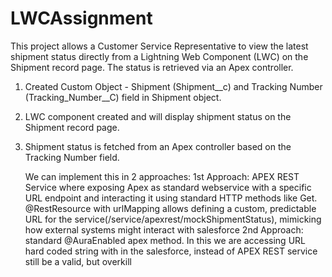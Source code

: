 # LWCAssignment

This project allows a Customer Service Representative to view the latest shipment status directly from a Lightning Web Component (LWC) on the Shipment record page. The status is retrieved via an Apex controller.
1. Created Custom Object - Shipment (Shipment__c) and Tracking Number (Tracking_Number__C) field in Shipment object.
2. LWC component created and will display shipment status on the Shipment record page.
3. Shipment status is fetched from an Apex controller based on the Tracking Number field.

   We can implement this in 2 approaches:
    1st Approach: APEX REST Service where exposing Apex as standard webservice with a specific URL endpoint and interacting it using standard HTTP methods like Get. 
                 @RestResource with urlMapping allows defining a custom, predictable URL for the service(/service/apexrest/mockShipmentStatus), mimicking how external systems might interact with salesforce
    2nd Approach: standard @AuraEnabled apex method. In this we are accessing URL hard coded string with in the salesforce, instead of APEX REST service still be a valid, but overkill
